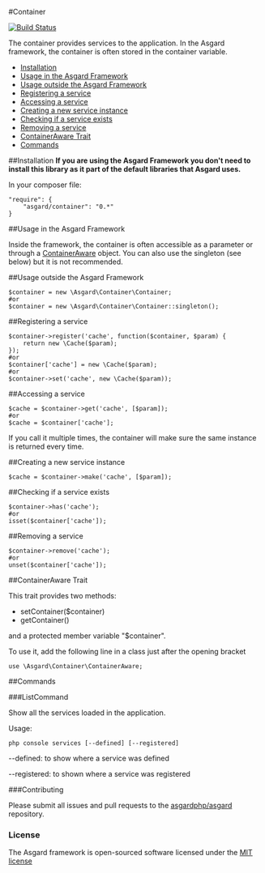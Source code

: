 #Container

[![Build Status](https://travis-ci.org/asgardphp/container.svg?branch=master)](https://travis-ci.org/asgardphp/container)

The container provides services to the application. In the Asgard framework, the container is often stored in the container variable.

- [Installation](#installation)
- [Usage in the Asgard Framework](#usage-asgard)
- [Usage outside the Asgard Framework](#usage-outside)
- [Registering a service](#registering)
- [Accessing a service](#accessing)
- [Creating a new service instance](#creating)
- [Checking if a service exists](#checking)
- [Removing a service](#removing)
- [ContainerAware Trait](#containeraware)
- [Commands](#commands)

<a name="installation"></a>
##Installation
**If you are using the Asgard Framework you don't need to install this library as it part of the default libraries that Asgard uses.**

In your composer file:

    "require": {
        "asgard/container": "0.*"
	}

<a name="usage-asgard"></a>
##Usage in the Asgard Framework

Inside the framework, the container is often accessible as a parameter or through a [ContainerAware](#containeraware) object. You can also use the singleton (see below) but it is not recommended.

<a name="usage-outside"></a>
##Usage outside the Asgard Framework

	$container = new \Asgard\Container\Container;
	#or
	$container = new \Asgard\Container\Container::singleton();

<a name="registering"></a>
##Registering a service

	$container->register('cache', function($container, $param) {
		return new \Cache($param);
	});
	#or
	$container['cache'] = new \Cache($param);
	#or
	$container->set('cache', new \Cache($param));

<a name="accessing"></a>
##Accessing a service

	$cache = $container->get('cache', [$param]);
	#or
	$cache = $container['cache'];

If you call it multiple times, the container will make sure the same instance is returned every time.

<a name="creating"></a>
##Creating a new service instance

	$cache = $container->make('cache', [$param]);

<a name="checking"></a>
##Checking if a service exists

	$container->has('cache');
	#or
	isset($container['cache']);

<a removing="usage"></a>
##Removing a service

	$container->remove('cache');
	#or
	unset($container['cache']);

<a name="containeraware"></a>
##ContainerAware Trait

This trait provides two methods:

- setContainer($container)
- getContainer()

and a protected member variable "$container".

To use it, add the following line in a class just after the opening bracket

	use \Asgard\Container\ContainerAware;

<a name="commands"></a>
##Commands

###ListCommand

Show all the services loaded in the application.

Usage:

	php console services [--defined] [--registered]

--defined: to show where a service was defined

--registered: to shown where a service was registered

###Contributing

Please submit all issues and pull requests to the [asgardphp/asgard](http://github.com/asgardphp/asgard) repository.

### License

The Asgard framework is open-sourced software licensed under the [MIT license](http://opensource.org/licenses/MIT)